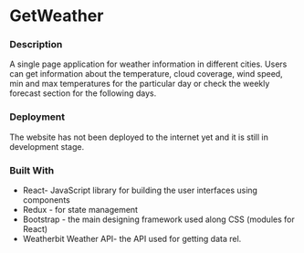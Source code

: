# GetWeather

### Description

A single page application for weather information in different cities. Users can get information about the temperature, cloud coverage, wind speed, min and max temperatures for the particular day or check the weekly forecast section for the following days.

### Deployment

The website has not been deployed to the internet yet and it is still in development stage.

### Built With

  * React- JavaScript library for building the user interfaces using components
  * Redux - for state management 
  * Bootstrap - the main designing framework used along CSS (modules for React)
  * Weatherbit Weather API- the API used for getting data rel.
